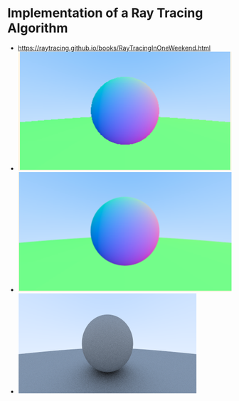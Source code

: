 # Implementation of a Ray Tracing Algorithm
- https://raytracing.github.io/books/RayTracingInOneWeekend.html 
- ![Gradient sphere on top of a green sphere](https://raw.githubusercontent.com/Farooq-azam-khan/ray-tracing/main/data/sphere%20with%20grad.png)
- ![antilias pic](https://github.com/Farooq-azam-khan/ray-tracing/blob/main/data/antialias.png)
- ![diffuse mat pic](https://raw.githubusercontent.com/Farooq-azam-khan/ray-tracing/main/data/mat.png)

